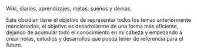 Wiki, diarios, aprendizajes, metas, sueños y demás. 

Este obsidian tiene el objetivo de representar todos los temas anteriormente mencionados, el objetivo es desarrollarme de una forma más eficiente, dejando de acumular todo el conocimiento en mi cabeza y empezando a crear notas, estudios y desarrollos que pueda tener de referencia para el futuro.